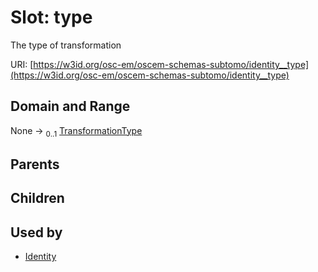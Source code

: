 
# Slot: type

The type of transformation

URI: [https://w3id.org/osc-em/oscem-schemas-subtomo/identity__type](https://w3id.org/osc-em/oscem-schemas-subtomo/identity__type)


## Domain and Range

None &#8594;  <sub>0..1</sub> [TransformationType](TransformationType.md)

## Parents


## Children


## Used by

 * [Identity](Identity.md)
